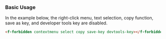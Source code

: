 ### Basic Usage

In the example below, the right-click menu, text selection, copy function, save as key, and developer tools key are disabled.

``` html
<f-forbidden contextmenu select copy save-key devtools-key></f-forbidden>
```
